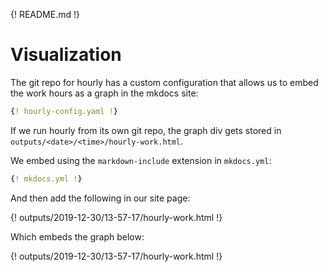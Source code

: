 {! README.md !}

# Visualization

The git repo for hourly has a custom configuration that allows us to embed
the work hours as a graph in the mkdocs site:
 
```yaml
{! hourly-config.yaml !}
```

If we run hourly from its own git repo, the graph div gets stored in
`outputs/<date>/<time>/hourly-work.html`. 

We embed using the `markdown-include` extension in `mkdocs.yml`:

```yaml
{! mkdocs.yml !}
```

And then add the following in our site page:

\{! outputs/2019-12-30/13-57-17/hourly-work.html !\}

Which embeds the graph below:

{! outputs/2019-12-30/13-57-17/hourly-work.html !}